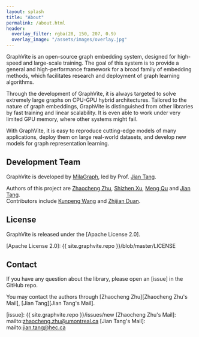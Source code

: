 ```yaml
---
layout: splash
title: "About"
permalink: /about.html
header:
  overlay_filter: rgba(28, 150, 207, 0.9)
  overlay_image: "/assets/images/overlay.jpg"
---
```


GraphVite is an open-source graph embedding system, designed for high-speed and
large-scale training. The goal of this system is to provide a general and high-performance
framework for a broad family of embedding methods, which facilitates research and
deployment of graph learning algorithms.

Through the development of GraphVite, it is always targeted to solve extremely large
graphs on CPU-GPU hybrid architectures. Tailored to the nature of graph embeddings,
GraphVite is distinguished from other libraries by fast training and linear scalability.
It is even able to work under very limited GPU memory, where other systems might fail.

With GraphVite, it is easy to reproduce cutting-edge models of many applications,
deploy them on large real-world datasets, and develop new models for graph representation
learning.

Development Team
----------------

GraphVite is developed by [MilaGraph], led by Prof. [Jian Tang].

Authors of this project are [Zhaocheng Zhu], [Shizhen Xu], [Meng Qu] and [Jian Tang].<br>
Contributors include [Kunpeng Wang] and [Zhijian Duan].

[MilaGraph]: https://github.com/DeepGraphLearning
[Zhaocheng Zhu]: https://kiddozhu.github.io
[Shizhen Xu]: https://github.com/xsz
[Meng Qu]: https://mnqu.github.io
[Jian Tang]: https://jian-tang.com
[Kunpeng Wang]: https://github.com/Kwinpeng
[Zhijian Duan]: https://github.com/zjduan

License
-------

GraphVite is released under the [Apache License 2.0].

[Apache License 2.0]: {{ site.graphvite.repo }}/blob/master/LICENSE

Contact
-------

If you have any question about the library, please open an [issue] in the GitHub repo.

You may contact the authors through [Zhaocheng Zhu][Zhaocheng Zhu's Mail], [Jian Tang][Jian Tang's Mail].

[issue]: {{ site.graphvite.repo }}/issues/new
[Zhaocheng Zhu's Mail]: mailto:zhaocheng.zhu@umontreal.ca
[Jian Tang's Mail]: mailto:jian.tang@hec.ca